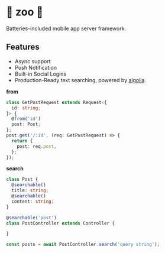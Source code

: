 :penguin: zoo :penguin:
====
Batteries-included mobile app server framework.

Features
----
* Async support
* Push Notification
* Built-in Social Logins
* Production-Ready text searching, powered by [algolia](https://www.algolia.com/).

__from__
```ts
class GetPostRequest extends Request<{
  id: string;
}> {
  @from('id')
  post: Post;
};
post.get('/:id', (req: GetPostRequest) => {
  return {
    post: req.post,
  };
});
```


__search__
```ts
class Post {
  @searchable()
  title: string;
  @searchable()
  content: string;
}

@searchable('post')
class PostController extends Controller {

}
```
```ts
const posts = await PostController.search('query string');
```
